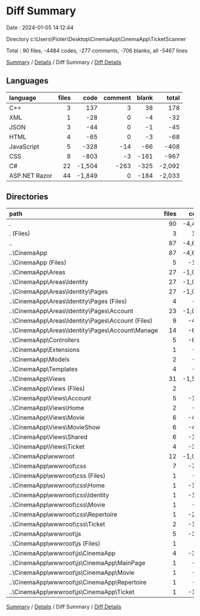 # Diff Summary

Date : 2024-01-05 14:12:44

Directory c:\\Users\\Pioter\\Desktop\\CinemaApp\\CinemaApp\\TicketScanner

Total : 90 files,  -4484 codes, -277 comments, -706 blanks, all -5467 lines

[Summary](results.md) / [Details](details.md) / Diff Summary / [Diff Details](diff-details.md)

## Languages
| language | files | code | comment | blank | total |
| :--- | ---: | ---: | ---: | ---: | ---: |
| C++ | 3 | 137 | 3 | 38 | 178 |
| XML | 1 | -28 | 0 | -4 | -32 |
| JSON | 3 | -44 | 0 | -1 | -45 |
| HTML | 4 | -65 | 0 | -3 | -68 |
| JavaScript | 5 | -328 | -14 | -66 | -408 |
| CSS | 8 | -803 | -3 | -161 | -967 |
| C# | 22 | -1,504 | -263 | -325 | -2,092 |
| ASP.NET Razor | 44 | -1,849 | 0 | -184 | -2,033 |

## Directories
| path | files | code | comment | blank | total |
| :--- | ---: | ---: | ---: | ---: | ---: |
| . | 90 | -4,484 | -277 | -706 | -5,467 |
| . (Files) | 3 | 137 | 3 | 38 | 178 |
| .. | 87 | -4,621 | -280 | -744 | -5,645 |
| ..\\CinemaApp | 87 | -4,621 | -280 | -744 | -5,645 |
| ..\\CinemaApp (Files) | 5 | -112 | -2 | -20 | -134 |
| ..\\CinemaApp\\Areas | 27 | -1,074 | -257 | -202 | -1,533 |
| ..\\CinemaApp\\Areas\\Identity | 27 | -1,074 | -257 | -202 | -1,533 |
| ..\\CinemaApp\\Areas\\Identity\\Pages | 27 | -1,074 | -257 | -202 | -1,533 |
| ..\\CinemaApp\\Areas\\Identity\\Pages (Files) | 4 | -36 | 0 | -4 | -40 |
| ..\\CinemaApp\\Areas\\Identity\\Pages\\Account | 23 | -1,038 | -257 | -198 | -1,493 |
| ..\\CinemaApp\\Areas\\Identity\\Pages\\Account (Files) | 9 | -409 | -89 | -75 | -573 |
| ..\\CinemaApp\\Areas\\Identity\\Pages\\Account\\Manage | 14 | -629 | -168 | -123 | -920 |
| ..\\CinemaApp\\Controllers | 5 | -652 | -4 | -135 | -791 |
| ..\\CinemaApp\\Extensions | 1 | -15 | 0 | -2 | -17 |
| ..\\CinemaApp\\Models | 2 | -21 | 0 | -3 | -24 |
| ..\\CinemaApp\\Templates | 4 | -65 | 0 | -3 | -68 |
| ..\\CinemaApp\\Views | 31 | -1,589 | -2 | -161 | -1,752 |
| ..\\CinemaApp\\Views (Files) | 2 | -6 | 0 | -2 | -8 |
| ..\\CinemaApp\\Views\\Account | 5 | -160 | 0 | -15 | -175 |
| ..\\CinemaApp\\Views\\Home | 2 | -47 | 0 | -3 | -50 |
| ..\\CinemaApp\\Views\\Movie | 6 | -447 | 0 | -37 | -484 |
| ..\\CinemaApp\\Views\\MovieShow | 6 | -436 | 0 | -52 | -488 |
| ..\\CinemaApp\\Views\\Shared | 6 | -193 | -2 | -23 | -218 |
| ..\\CinemaApp\\Views\\Ticket | 4 | -300 | 0 | -29 | -329 |
| ..\\CinemaApp\\wwwroot | 12 | -1,093 | -15 | -218 | -1,326 |
| ..\\CinemaApp\\wwwroot\\css | 7 | -765 | -1 | -152 | -918 |
| ..\\CinemaApp\\wwwroot\\css (Files) | 1 | -33 | 0 | -11 | -44 |
| ..\\CinemaApp\\wwwroot\\css\\Home | 1 | -166 | -1 | -32 | -199 |
| ..\\CinemaApp\\wwwroot\\css\\Identity | 1 | -123 | 0 | -21 | -144 |
| ..\\CinemaApp\\wwwroot\\css\\Movie | 1 | -92 | 0 | -21 | -113 |
| ..\\CinemaApp\\wwwroot\\css\\Repertoire | 1 | -231 | 0 | -43 | -274 |
| ..\\CinemaApp\\wwwroot\\css\\Ticket | 2 | -120 | 0 | -24 | -144 |
| ..\\CinemaApp\\wwwroot\\js | 5 | -328 | -14 | -66 | -408 |
| ..\\CinemaApp\\wwwroot\\js (Files) | 1 | 0 | 0 | -1 | -1 |
| ..\\CinemaApp\\wwwroot\\js\\CinemaApp | 4 | -328 | -14 | -65 | -407 |
| ..\\CinemaApp\\wwwroot\\js\\CinemaApp\\MainPage | 1 | -48 | -9 | -12 | -69 |
| ..\\CinemaApp\\wwwroot\\js\\CinemaApp\\Movie | 1 | -83 | 0 | -12 | -95 |
| ..\\CinemaApp\\wwwroot\\js\\CinemaApp\\Repertoire | 1 | -44 | -4 | -10 | -58 |
| ..\\CinemaApp\\wwwroot\\js\\CinemaApp\\Ticket | 1 | -153 | -1 | -31 | -185 |

[Summary](results.md) / [Details](details.md) / Diff Summary / [Diff Details](diff-details.md)